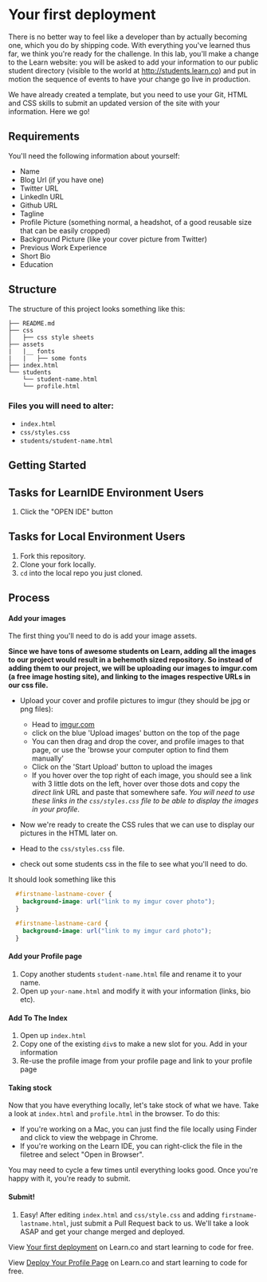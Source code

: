 # Your first deployment

There is no better way to feel like a developer than by actually becoming one, which you do by shipping code. With everything you've learned thus far, we think you're ready for the challenge. In this lab, you'll make a change to the Learn website: you will be asked to add your information to our public student directory (visible to the world at http://students.learn.co) and put in motion the sequence of events to have your change go live in production.

We have already created a template, but you need to use your Git, HTML and CSS skills to submit an updated version of the site with your information. Here we go! 

## Requirements

You'll need the following information about yourself:

* Name
* Blog Url (if you have one)
* Twitter URL
* LinkedIn URL
* Github URL
* Tagline
* Profile Picture (something normal, a headshot, of a good reusable size that can be easily cropped)
* Background Picture (like your cover picture from Twitter)
* Previous Work Experience
* Short Bio
* Education

## Structure

The structure of this project looks something like this:

```text
├── README.md
├── css
│   ├── css style sheets
├── assets
|   |__ fonts
|   |   ├── some fonts
├── index.html
└── students
    └── student-name.html
    └── profile.html

```

### Files you will need to alter:
  * `index.html`
  * `css/styles.css`
  * `students/student-name.html`

## Getting Started

## Tasks for LearnIDE Environment Users

1. Click the "OPEN IDE" button

## Tasks for Local Environment Users

1. Fork this repository.
2. Clone your fork locally.
3. `cd` into the local repo you just cloned.

## Process 

#### Add your images

The first thing you'll need to do is add your image assets.

**Since we have tons of awesome students on Learn, adding all the images to our project would result in a behemoth sized repository. So instead of adding them to our project, we will be uploading our images to imgur.com (a free image hosting site), and linking to the images respective URLs in our css file.**

  * Upload your cover and profile pictures to imgur (they should be jpg or png files):
    * Head to <a href="http://imgur.com/" target="_blank">imgur.com</a>
    * click on the blue 'Upload images' button on the top of the page
    * You can then drag and drop the cover, and profile images to that page, or use the 'browse your computer option to find them manually'
    * Click on the 'Start Upload' button to upload the images
    * If you hover over the top right of each image, you should see a link with 3 little dots on the left, hover over those dots and copy the *direct link* URL and paste that somewhere safe. *You will need to use these links in the `css/styles.css` file to be able to display the images in your profile*.



  * Now we're ready to create the CSS rules that we can use to display our pictures in the HTML later on.
   * Head to the `css/styles.css` file.
   * check out some students css in the file to see what you'll need to do.

  It should look something like this

```css
  #firstname-lastname-cover {
    background-image: url("link to my imgur cover photo");
  }

  #firstname-lastname-card {
    background-image: url("link to my imgur card photo");
  }

```

#### Add your Profile page

  1. Copy another students `student-name.html` file and rename it to your name.
  2. Open up `your-name.html` and modify it with your information (links, bio etc).

#### Add To The Index

  1. Open up `index.html`
  2. Copy one of the existing `div`s to make a new slot for you. Add in your information
  3. Re-use the profile image from your profile page and link to your profile page

#### Taking stock

Now that you have everything locally, let's take stock of what we have. Take a look at `index.html` and `profile.html` in the browser. To do this:

* If you're working on a Mac, you can just find the file locally using Finder and click to view the webpage in Chrome.
* If you're working on the Learn IDE, you can right-click the file in the filetree and select "Open in Browser".

You may need to cycle a few times until everything looks good. Once you're happy with it, you're ready to submit.

#### Submit!

  1. Easy! After editing `index.html` and `css/style.css` and adding `firstname-lastname.html`, just submit a Pull Request back to us. We'll take a look ASAP and get your change merged and deployed.

<p data-visibility='hidden'>View <a href='https://learn.co/lessons/learn-deploy-on-day-one' title='Your first deployment'>Your first deployment</a> on Learn.co and start learning to code for free.</p>

<p class='util--hide'>View <a href='https://learn.co/lessons/learn-deploy-on-day-one'>Deploy Your Profile Page</a> on Learn.co and start learning to code for free.</p>
